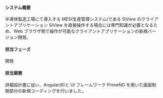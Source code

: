 #### システム概要

半導体製造工場にて導入する MES(生産管理システム)である SiView のクライアントアプリケーション
SiView を直接操作する場合には専門知識が必要となるため、Web ブラウザ側で操作が可能なクライアントアプリケーションの新規バージョン開発。

#### 担当フェーズ

開発

#### 担当業務

詳細設計書に従い、Angular(6)と UI フレームワーク PrimeNG を用いた画面制御部分の新規コーディングを行いました。
